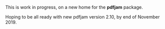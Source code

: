 This is work in progress, on a new home for the **pdfjam** package.

Hoping to be all ready with new pdfjam version 2.10, by end of November 2019.


